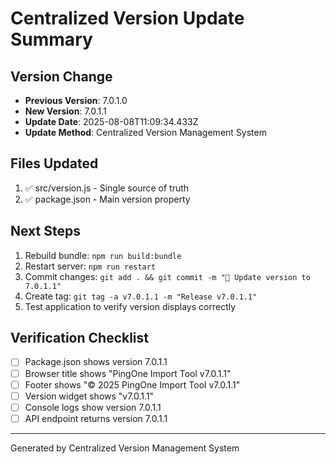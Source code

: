 # Centralized Version Update Summary

## Version Change
- **Previous Version**: 7.0.1.0
- **New Version**: 7.0.1.1
- **Update Date**: 2025-08-08T11:09:34.433Z
- **Update Method**: Centralized Version Management System

## Files Updated
1. ✅ src/version.js - Single source of truth
2. ✅ package.json - Main version property

## Next Steps
1. Rebuild bundle: `npm run build:bundle`
2. Restart server: `npm run restart`
3. Commit changes: `git add . && git commit -m "🔖 Update version to 7.0.1.1"`
4. Create tag: `git tag -a v7.0.1.1 -m "Release v7.0.1.1"`
5. Test application to verify version displays correctly

## Verification Checklist
- [ ] Package.json shows version 7.0.1.1
- [ ] Browser title shows "PingOne Import Tool v7.0.1.1"
- [ ] Footer shows "© 2025 PingOne Import Tool v7.0.1.1"
- [ ] Version widget shows "v7.0.1.1"
- [ ] Console logs show version 7.0.1.1
- [ ] API endpoint returns version 7.0.1.1

---
Generated by Centralized Version Management System
